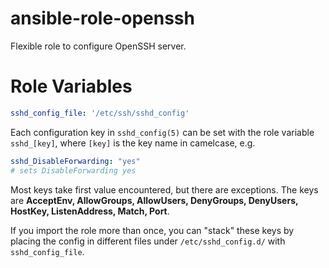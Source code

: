 # ansible-role-openssh

Flexible role to configure OpenSSH server.

# Role Variables

```yaml
sshd_config_file: '/etc/ssh/sshd_config'
```

Each configuration key in `sshd_config(5)` can be set with the role variable `sshd_[key]`, where `[key]` is the key name in camelcase, e.g.

```yaml
sshd_DisableForwarding: "yes"
# sets DisableForwarding yes
```

Most keys take first value encountered, but there are exceptions. The keys are
**AcceptEnv, AllowGroups, AllowUsers, DenyGroups, DenyUsers, HostKey, ListenAddress, Match, Port**.

If you import the role more than once, you can "stack" these keys by placing the config in different files under `/etc/sshd_config.d/` with `sshd_config_file`.

